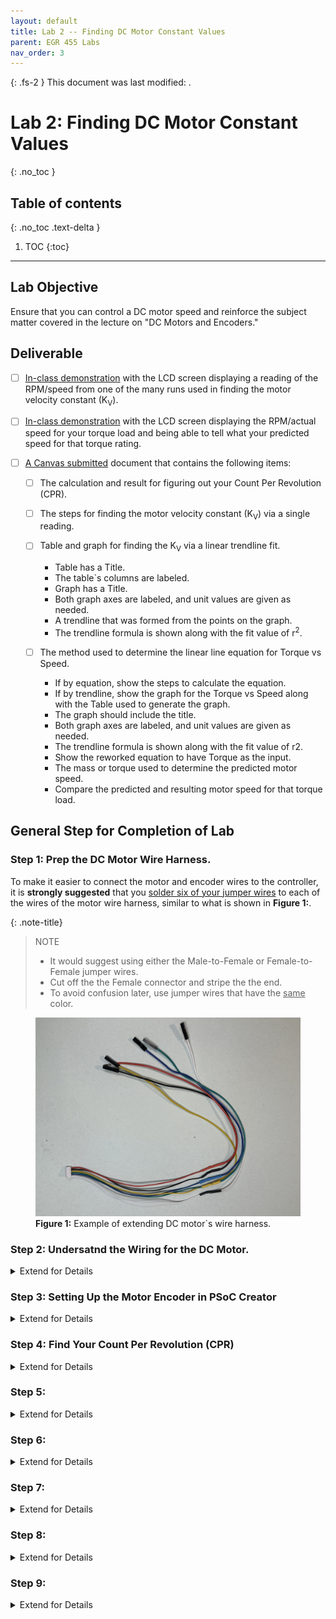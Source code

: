 ```yaml
---
layout: default
title: Lab 2 -- Finding DC Motor Constant Values
parent: EGR 455 Labs
nav_order: 3
---
```


{: .fs-2 }
This document was last modified: <scr id="demo">.

<script>
let text = document.lastModified;
document.getElementById("demo").innerHTML = text;
site.last_edit_timestamp= text;
</script>

# Lab 2: Finding DC Motor Constant Values
{: .no_toc }

## Table of contents
{: .no_toc .text-delta }

1. TOC
{:toc}

---
## Lab Objective

Ensure that you can control a DC motor speed and reinforce the subject matter covered in the lecture on "DC Motors and Encoders."

## Deliverable

- [ ] <ins>In-class demonstration</ins> with the LCD screen displaying a reading of the RPM/speed from one of the many runs used in finding the motor velocity constant (K<sub>V</sub>).

- [ ] <ins>In-class demonstration</ins> with the LCD screen displaying the RPM/actual speed for your torque load and being able to tell what your predicted speed for that torque rating.  

- [ ] <ins>A Canvas submitted</ins> document that contains the following items:

    - [ ] The calculation and result for figuring out your Count Per Revolution (CPR).
    
    - [ ] The steps for finding the motor velocity constant (K<sub>V</sub>) via a single reading.
    
    - [ ] Table and graph for finding the K<sub>V</sub> via a linear trendline fit.  
        * Table has a Title.
        * The table`s columns are labeled.
        * Graph has a Title.
        * Both graph axes are labeled, and unit values are given as needed.
        * A trendline that was formed from the points on the graph.
        * The trendline formula is shown along with the fit value of r<sup>2</sup>.

    - [ ] The method used to determine the linear line equation for Torque vs Speed.
        * If by equation, show the steps to calculate the equation.
        * If by trendline, show the graph for the Torque vs Speed along with the Table used to generate the graph.
        * The graph should include the title.
        * Both graph axes are labeled, and unit values are given as needed.
        * The trendline formula is shown along with the fit value of r2.
        * Show the reworked equation to have Torque as the input.
        * The mass or torque used to determine the predicted motor speed.
        * Compare the predicted and resulting motor speed for that torque load.


## General Step for Completion of Lab

### Step 1: Prep the DC Motor Wire Harness.

To make it easier to connect the motor and encoder wires to the controller, it is <strong>strongly suggested</strong> that you <ins>solder six
of your jumper wires</ins> to each of the wires of the motor wire harness, similar to what is shown in <strong>Figure 1:</strong>.

{: .note-title}
> NOTE
>    * It would suggest using either the Male-to-Female or Female-to-Female jumper wires.
>    * Cut off the the Female connector and stripe the the end.
>    * To avoid confusion later, use jumper wires that have the <ins>same</ins> color.

<figure>
    <img src="image01.jpg"
         alt="Extending DC Motor Wire Harness">
    <figcaption><strong>Figure 1:</strong> Example of extending DC motor`s wire harness.</figcaption>
</figure>


### Step 2: Undersatnd the Wiring for the DC Motor.
<details markdown="block">
<summary>Extend for Details</summary>
start
start
start

start
start

start
start
start

start
start

start
start

</details>

### Step 3: Setting Up the Motor Encoder in PSoC Creator 
<details markdown="block">
<summary>Extend for Details</summary>
do
do

do
do
do
do

do
do
do

do
do
</details>

### Step 4: Find Your Count Per Revolution (CPR) 
<details markdown="block">
<summary>Extend for Details</summary>
that
that
that

that
that

that
that
that
</details>

### Step 5: 
<details markdown="block">
<summary>Extend for Details</summary>
that
that
that

that
that

that
that
that
</details>

### Step 6: 
<details markdown="block">
<summary>Extend for Details</summary>
that
that
that

that
that

that
that
that
</details>

### Step 7: 
<details markdown="block">
<summary>Extend for Details</summary>
that
that
that

that
that

that
that
that
</details>

### Step 8: 
<details markdown="block">
<summary>Extend for Details</summary>
that
that
that

that
that

that
that
that
</details>

### Step 9: 
<details markdown="block">
<summary>Extend for Details</summary>
that
that
that

that
that

that
that
that
</details>